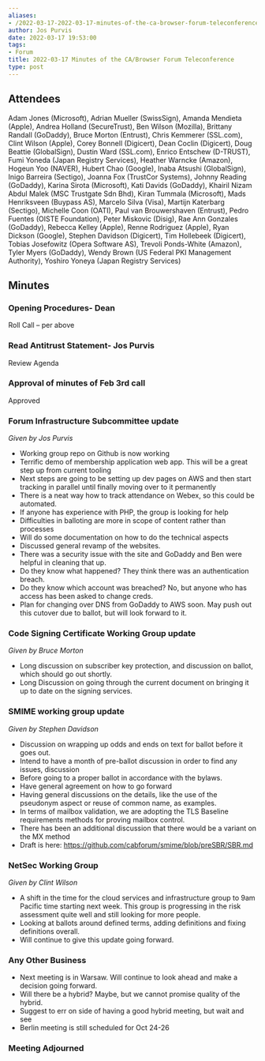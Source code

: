 ```yaml
---
aliases:
- /2022-03-17-2022-03-17-minutes-of-the-ca-browser-forum-teleconference/
author: Jos Purvis
date: 2022-03-17 19:53:00
tags:
- Forum
title: 2022-03-17 Minutes of the CA/Browser Forum Teleconference
type: post
---
```


## Attendees 

Adam Jones (Microsoft), Adrian Mueller (SwissSign), Amanda Mendieta (Apple), Andrea Holland (SecureTrust), Ben Wilson (Mozilla), Brittany Randall (GoDaddy), Bruce Morton (Entrust), Chris Kemmerer (SSL.com), Clint Wilson (Apple), Corey Bonnell (Digicert), Dean Coclin (Digicert), Doug Beattie (GlobalSign), Dustin Ward (SSL.com), Enrico Entschew (D-TRUST), Fumi Yoneda (Japan Registry Services), Heather Warncke (Amazon), Hogeun Yoo (NAVER), Hubert Chao (Google), Inaba Atsushi (GlobalSign), Inigo Barreira (Sectigo), Joanna Fox (TrustCor Systems), Johnny Reading (GoDaddy), Karina Sirota (Microsoft), Kati Davids (GoDaddy), Khairil Nizam Abdul Malek (MSC Trustgate Sdn Bhd), Kiran Tummala (Microsoft), Mads Henriksveen (Buypass AS), Marcelo Silva (Visa), Martijn Katerbarg (Sectigo), Michelle Coon (OATI), Paul van Brouwershaven (Entrust), Pedro Fuentes (OISTE Foundation), Peter Miskovic (Disig), Rae Ann Gonzales (GoDaddy), Rebecca Kelley (Apple), Renne Rodriguez (Apple), Ryan Dickson (Google), Stephen Davidson (Digicert), Tim Hollebeek (Digicert), Tobias Josefowitz (Opera Software AS), Trevoli Ponds-White (Amazon), Tyler Myers (GoDaddy), Wendy Brown (US Federal PKI Management Authority), Yoshiro Yoneya (Japan Registry Services)

## Minutes 

### Opening Procedures- Dean 

Roll Call – per above

### Read Antitrust Statement- Jos Purvis 

Review Agenda

### Approval of minutes of Feb 3rd call 

Approved

### Forum Infrastructure Subcommittee update 

_Given by Jos Purvis_

- Working group repo on Github is now working
- Terrific demo of membership application web app. This will be a great step up from current tooling
- Next steps are going to be setting up dev pages on AWS and then start tracking in parallel until finally moving over to it permanently
- There is a neat way how to track attendance on Webex, so this could be automated.
- If anyone has experience with PHP, the group is looking for help
- Difficulties in balloting are more in scope of content rather than processes
- Will do some documentation on how to do the technical aspects
- Discussed general revamp of the websites.
- There was a security issue with the site and GoDaddy and Ben were helpful in cleaning that up.
- Do they know what happened? They think there was an authentication breach.
- Do they know which account was breached? No, but anyone who has access has been asked to change creds.
- Plan for changing over DNS from GoDaddy to AWS soon. May push out this cutover due to ballot, but will look forward to it.

### Code Signing Certificate Working Group update 

_Given by Bruce Morton_

- Long discussion on subscriber key protection, and discussion on ballot, which should go out shortly.
- Long Discussion on going through the current document on bringing it up to date on the signing services.

### SMIME working group update 

_Given by Stephen Davidson_

- Discussion on wrapping up odds and ends on text for ballot before it goes out.
- Intend to have a month of pre-ballot discussion in order to find any issues, discussion
- Before going to a proper ballot in accordance with the bylaws.
- Have general agreement on how to go forward
- Having general discussions on the details, like the use of the pseudonym aspect or reuse of common name, as examples.
- In terms of mailbox validation, we are adopting the TLS Baseline requirements methods for proving mailbox control.
- There has been an additional discussion that there would be a variant on the MX method
- Draft is here: https://github.com/cabforum/smime/blob/preSBR/SBR.md

### NetSec Working Group 

_Given by Clint Wilson_

- A shift in the time for the cloud services and infrastructure group to 9am Pacific time starting next week. This group is progressing in the risk assessment quite well and still looking for more people.
- Looking at ballots around defined terms, adding definitions and fixing definitions overall.
- Will continue to give this update going forward.

### Any Other Business 

- Next meeting is in Warsaw. Will continue to look ahead and make a decision going forward.
- Will there be a hybrid? Maybe, but we cannot promise quality of the hybrid.
- Suggest to err on side of having a good hybrid meeting, but wait and see
- Berlin meeting is still scheduled for Oct 24-26

### Meeting Adjourned